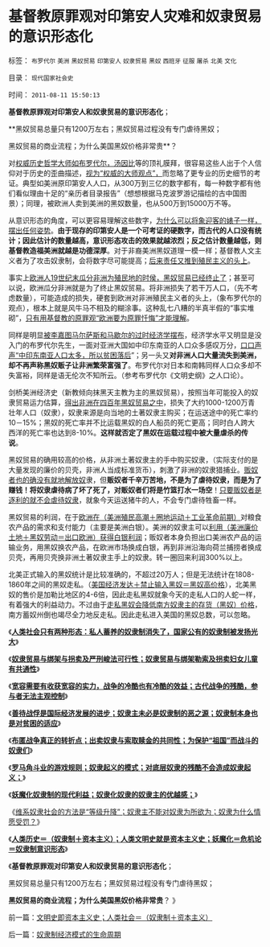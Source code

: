# 基督教原罪观对印第安人灾难和奴隶贸易的意识形态化

标签： `布罗代尔` `美洲` `黑奴贸易` `印第安人` `奴隶贸易` `黑奴` `西班牙` `征服` `屠杀` `北美` `文化` 

目录： `现代国家社会史`

时间： `2011-08-11 15:50:13`

**基督教原罪观对印第安人和奴隶贸易的意识形态化**；

**黑奴贸易总量只有1200万左右；黑奴贸易过程没有专门虐待黑奴；

黑奴贸易的商业流程；为什么美国黑奴价格非常贵**？

对[权威历史哲学大师如布罗代尔，汤因比](../../../2010/10/31/马克思，斯宾格勒，汤因比，斯塔夫里阿诺斯的“进化论”.md)等的顶礼膜拜，很容易这些人出于个人信仰对于历史的歪曲描述，[视为“权威的大师观点”，](../../../2010/8/11/要了解中国历史，必须广读世界历史.md)而忽略了更专业的历史细节的考证。典型如美洲原印第安人人口，从300万到三亿的数字都有，每一种数字都有他们看似理由十足的“亲历者目录报告”（想想根据马克波罗游记描绘的古中国图景）；同理，被欧洲人卖到美洲的黑奴数量，也从500万到15000万不等。

从意识形态的角度，可以更容易理解这些数字，[为什么可以将象迎客的婊子一样，摆出任何姿势](../../../2010/6/22/最大的敌人是自已；科学实证标准的的回归测试.md)。**由于现存的印第安人是一个可考证的硬数字，而古代的人口没有统计；因此估计的数量越高，意识形态攻击的效果就越浓烈；反之估计数量越低，则基督教造福美洲就越是功德深厚**。对于非裔美洲黑奴道理一模一样；基督教人文主义者为了攻击奴隶制，会将数字尽可能提高；[后来责任又推到殖民主义的头上](../../../2011/7/25/保护热门野生动物的徒劳和“保护黑奴”.md)。

事实上[欧洲人19世纪末瓜分非洲为殖民地的时侯，黑奴贸易已经终止了](../../../2010/10/27/民族主义是欧洲资本主义诞生的必要条件.md)；甚至可以说，欧洲瓜分非洲就是为了终止黑奴贸易。将非洲损失了若干万人口，（先不考虑数量），可能造成的损失，硬套到欧洲对非洲殖民主义者的头上，（象布罗代尔的观点），根本上就是风牛马不相及的糊涂事。这种乱七八糟的半真半假的“事实堆砌”，[只有用基督教的原罪观“欧洲要为原罪忏悔”才能理解](../../../2011/1/19/“妖魔化美国”有全球“统一战线”.md)。

同样是明显[被李嘉图马尔萨斯和马歇尔的过时经济学摆布](../../../2009/11/18/从发展的定义看马恩主义和两马人口论.md)，经济学水平又明显是没入门的布罗代尔先生，一面对亚洲大国如中印东南亚的人口众多感叹万分，[口口声声“中印东南亚人口太多，所以贫困落后](../../../2011/6/12/国民人权是社会经济的发动机，兼谈耶鲁陈志武.md)”；另一头又**对非洲人口大量流失到美洲，却不再声称黑奴贩子让非洲繁荣富强了**。布罗代尔对日本和南韩同样人口众多却不失富裕，同样是语无伦次不知所云。（参考布罗代尔《文明史纲》之人口论）。

剑桥美洲经济史（新教倾向抹黑天主教为主的黑奴贸易），按照当年可能投入的奴隶贸易运力估算，[得出非洲在四百年黑奴贸易之中](../../../2011/5/6/黑奴贸易，美国不是主角.md)，损失了大约1000-1200万青壮年人口（奴隶），奴隶来源是向当地的土著奴隶主购买；在运送途中的死亡率约10－15%；黑奴的死亡率并不比运载黑奴的白人船员的死亡更高；同时白人跨大西洋的死亡率也达到8-10%。**这样就否定了黑奴在运载过程中被大量虐杀的传说**。

黑奴贸易的确用较高的价格，从非洲土著奴隶主的手中购买奴隶，（实际支付的是大量发现的廉价的贝壳，非洲人当成标准货币），刺激了非洲的奴隶猎捕业。[贩奴者也的确没有就地解放奴](../../../2011/7/23/奴隶贸易与劳资市场有什么根本不同？.md)隶，但**贩奴者千辛万苦地，不是为了虐待奴隶，而是为了赚钱！将奴隶虐待病了坏了死了，对贩奴者们将是竹篮打水一场空**！[只要贩奴者是逐利的就不会虐待奴隶](../../../2011/7/23/奴隶主普遍仁慈的经济基础.md)，就象今天运送猪牛的人，不会专门虐待牲畜一样。

黑奴贸易的利润，在于[欧洲在（美洲殖民高潮＋圈地运动＋工业革命前期）](../../../2011/3/15/土地和住房不保值导致圈地运动.md)对粮食农产品的需求和支付能力（主要是美洲白银）。美洲的奴隶主可以[利用（美洲廉价土地＋黑奴劳动＝出口欧洲）获得白银利润](../../../2011/5/23/为什么美国南方会形成黑奴植棉业？.md)；贩奴者本身负担出口美洲农产品的运输业务，用黑奴换农产品，在欧洲市场换成白银，再到非洲沿海向荷兰捕捞者换成贝壳，再用贝壳换非洲土著奴隶主手上的奴隶。转一圈回来利润300%以上。

北美正式输入的黑奴统计是比较准确的，不超过20万人；但是无法统计在1808-1860年之间的黑奴走私。（[美国经济发达＋禁止输入黑奴＝黑奴高价格](../../../2011/5/22/美国南方的（黑奴＋植棉业）是发达的特异型经济.md)），北美黑奴的售价是加勒比地区的4-6倍，因此走私黑奴就象今天的走私人口的人蛇一样，有着强大的利益动力。不过由于[走私黑奴会降低南方奴隶主的存货（黑奴）价格](../../../2011/5/7/南北战争的原因不是奴隶制.md)，南方蓄奴州倒也竭尽全力地反走私。因此走私进入美国的黑奴总数，可以忽略。

《[**人类社会只有两种形态：私人蓄养的奴隶制消失了，国家公有的奴隶制被发扬光大**](../../../2011/7/25/人类社会只有两种形态;私人蓄养的奴隶制暂时消失了；.md)》

《[**奴隶贸易与绑架与拐卖及严刑峻法可行性；奴隶贸易与绑架勒索及拐卖妇女儿童有共通性**](../../../2011/7/25/奴隶贸易与绑架与拐卖及严刑峻法.md)》

《[**宽容需要有收获宽容的实力，战争的冷酷也有冷酷的效益；古代战争的残酷，参与者无法主观控制**](../../../2011/7/25/战争中冷酷？还是宽容？.md)》

《[**善待战俘是国际经济发展的进步；奴隶主未必是奴隶制的恶之源；奴隶制本身也是对贫困的适应**](../../../2011/7/25/“买一个奴隶，胜作七级浮屠.md)》

《[**布匿战争真正的转折点；出卖奴隶与索取赎金的共同性；为保护“祖国”而战斗的奴隶们**](../../../2011/7/25/布匿战争真正的转折点.md)》

《[**罗马角斗业的游戏规则；奴隶起义的模式；对底层奴隶的残酷不会造成奴隶起义；**](../../../2011/7/25/罗马角斗行业和奴隶起义的模式.md)》

《[**妖魔化奴隶制的现代利益；奴隶化奴隶的奴隶主的优越感；**](../../../2011/7/25/妖魔化奴隶制和奴隶主的优越感.md)》

《[维系奴隶社会的方法是“等级升降”；奴隶主不能对奴隶为所欲为；奴隶为什么情愿受罚？](../../../2011/7/25/维系奴隶社会的方法是“等级升降”；.md)》

《[**人类历史＝（奴隶制＋资本主义）；人类文明史就是资本主义史；妖魔化＝危机论＝奴隶制意识形态**](../../../2011/8/11/文明史即资本主义史；人类社会＝（奴隶制＋资本主义）.md)》

《**基督教原罪观对印第安人和奴隶贸易的意识形态化**；

黑奴贸易总量只有1200万左右；黑奴贸易过程没有专门虐待黑奴；

**黑奴贸易的商业流程；为什么美国黑奴价格非常贵**？ 》



前一篇：[文明史即资本主义史；人类社会＝（奴隶制＋资本主义）](../../../2011/8/11/文明史即资本主义史；人类社会＝（奴隶制＋资本主义）.md)

后一篇：[奴隶制经济模式的生命周期](../../../2011/8/11/奴隶制经济模式的生命周期.md)